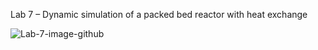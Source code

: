 Lab 7 – Dynamic simulation of a packed bed reactor with heat exchange 

![Lab-7-image-github](http://reactorlab.net/wp-content/uploads/2018/05/packedbed.png) 
